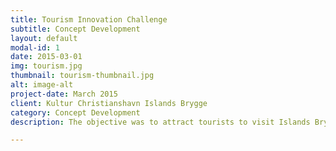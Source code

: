 ```yaml
---
title: Tourism Innovation Challenge
subtitle: Concept Development
layout: default
modal-id: 1
date: 2015-03-01
img: tourism.jpg
thumbnail: tourism-thumbnail.jpg
alt: image-alt
project-date: March 2015
client: Kultur Christianshavn Islands Brygge
category: Concept Development
description: The objective was to attract tourists to visit Islands Brygge. We developed a concept that combines gamification and sharing economy in order to involve tourists in experiencing the area in a fun and active way. The concept leveraged on the impact of social media and mobile storytelling, and allowed tourists to share their experiences with their peers in order to create a network effect.

---
```

